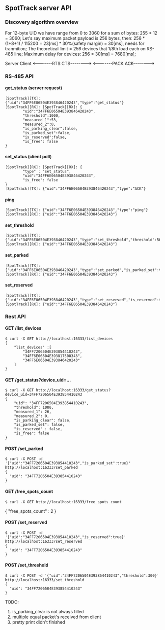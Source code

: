 ## SpotTrack server API

### Discovery algorithm overview

For 12-byte UID we have range from 0 to 3060 for a sum of bytes:  255 * 12 = 3060;
Let's say maximum packet payload is 256 bytes, then: 256 * (1+8+1) / 115200 = 23[ms] * 30%(safety margin) = 30[ms], needs for tranmition;
The theoretical limit = 256 devices that 1/8th load each on RS-485 line;
Maximum delay for devices: 256 * 30[ms] = 7680[ms];

Server       Client
     <-------RTS
  CTS--------> 
     <-------PACK
  ACK-------->

### RS-485 API

#### get_status (server request)
```
[SpotTrack][TX]: {"uid":"34FF6E06504E393846420243","type":"get_status"}
[SpotTrack][RX]: [SpotTrack][RX]: {
        "uid":"34FF6E06504E393846420243",
        "threshold":1000,
        "measured_1":53,
        "measured_2":0,
        "is_parking_clear":false,
        "is_parked_set":false,
        "is_reserved":false,
        "is_free": false
}
```
#### set_status (client poll)
```
[SpotTrack][RX]: [SpotTrack][RX]: {
        "type" : "set_status",
        "uid":"34FF6E06504E393846420243",
        "is_free": false
}
[SpotTrack][TX]: {"uid":"34FF6E06504E393846420243","type":"ACK"}
```
#### ping
```
[SpotTrack][TX]: {"uid":"34FF6E06504E393846420243","type":"ping"}
[SpotTrack][RX]: {"uid":"34FF6E06504E393846420243"}
```
#### set_threshold
```
[SpotTrack][TX]: {"uid":"34FF6E06504E393846420243","type":"set_threshold","threshold":500}
[SpotTrack][RX]: {"uid":"34FF6E06504E393846420243"}
```
#### set_parked
```
[SpotTrack][TX]: {"uid":"34FF6E06504E393846420243","type":"set_parked","is_parked_set":true}
[SpotTrack][RX]: {"uid":"34FF6E06504E393846420243"}
```
#### set_reserved
```
[SpotTrack][TX]: {"uid":"34FF6E06504E393846420243","type":"set_reserved","is_reserved":true}
[SpotTrack][RX]: {"uid":"34FF6E06504E393846420243"}
```

### Rest API

#### GET  /list_devices
```
$ curl -X GET http://localhost:16333/list_devices
{
    "list_devices" :[
        "34FF7206504E393854410243",
        "34FF6E06504E393817500343",
        "34FF6E06504E393846420243"
    ]
}
```
#### GET  /get_status?device_uid=...
```
$ curl -X GET http://localhost:16333/get_status?device_uid=34FF7206504E393854410243
{
    "uid": "34FF7206504E393854410243",
    "threshold": 1000,
    "measured_1": 26,
    "measured_2": 0,
    "is_parking_clear": false,
    "is_parked_set": false,
    "is_reserved" : false,
    "is_free": false
}
```
#### POST /set_parked
```
$ curl -X POST -d '{"uid":"34FF7206504E393854410243","is_parked_set":true}' http://localhost:16333/set_parked
{
  "uid": "34FF7206504E393854410243"
}
```
#### GET /free_spots_count
```
$ curl -X GET http://localhost:16333/free_spots_count
```
{
    "free_spots_count" : 2
}
#### POST /set_reserved
```
$ curl -X POST -d '{"uid":"34FF7206504E393854410243","is_reserved":true}' http://localhost:16333/set_reserved
{
  "uid": "34FF7206504E393854410243"
}
```
#### POST /set_threshold
```
$ curl -X POST -d '{"uid":"34FF7206504E393854410243","threshold":300}' http://localhost:16333/set_threshold
{
  "uid": "34FF7206504E393854410243"
}
```

TODO:

1. is_parking_clear is not always filled
2. multiple equal packet's received from client
3. pretty print didn't finished
